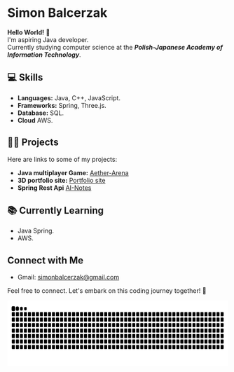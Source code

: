 # Simon Balcerzak

**Hello World!** 👋  
I'm aspiring Java developer.  
Currently studying computer science at the ***Polish-Japanese Academy of Information Technology***.  
## 💻 Skills
- **Languages:** Java, C++, JavaScript.
- **Frameworks:** Spring, Three.js. 
- **Database:** SQL.
- **Cloud** AWS.

## 👨‍💻 Projects
Here are links to some of my projects:
- **Java multiplayer Game:** [Aether-Arena](https://github.com/PerfectPurplee/Aether-Arena)
- **3D portfolio site:** [Portfolio site ](https://github.com/PerfectPurplee/portfolio-site)
- **Spring Rest Api** [AI-Notes](https://github.com/PerfectPurplee/AINotesBackend)

## 📚 Currently Learning
- Java Spring.
- AWS.


## Connect with Me
- Gmail: [simonbalcerzak@gmail.com](mailto:simonbalcerzak@gmail.com)

Feel free to connect. Let's embark on this coding journey together! 🚀

<img src="https://raw.githubusercontent.com/PerfectPurplee/PerfectPurplee/output/snake.svg" alt="Snake animation" height="150" />

###





